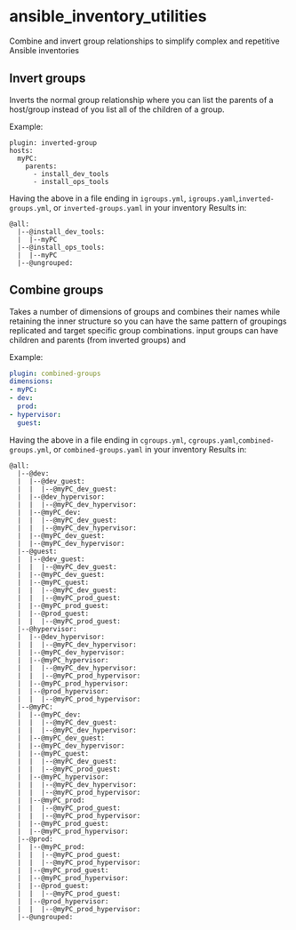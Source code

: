 # ansible_inventory_utilities
Combine and invert group relationships to simplify complex and repetitive Ansible inventories

## Invert groups

Inverts the normal group relationship where you can list the parents of a host/group instead of you list all of the children of a group.

Example:

```
plugin: inverted-group
hosts:
  myPC:
    parents:
      - install_dev_tools
      - install_ops_tools
```
Having the above in a file ending in `igroups.yml`, `igroups.yaml`,`inverted-groups.yml`, or `inverted-groups.yaml` in your inventory
Results in:
```
@all:
  |--@install_dev_tools:
  |  |--myPC
  |--@install_ops_tools:
  |  |--myPC
  |--@ungrouped:
```

## Combine groups

Takes a number of dimensions of groups and combines their names while retaining the inner structure so you can have the same pattern of groupings replicated and target specific group combinations. input groups can have children and parents (from inverted groups) and 

Example:
```yaml
plugin: combined-groups
dimensions:
- myPC:
- dev:
  prod:
- hypervisor:
  guest:
```

Having the above in a file ending in `cgroups.yml`, `cgroups.yaml`,`combined-groups.yml`, or `combined-groups.yaml` in your inventory
Results in:

```
@all:
  |--@dev:
  |  |--@dev_guest:
  |  |  |--@myPC_dev_guest:
  |  |--@dev_hypervisor:
  |  |  |--@myPC_dev_hypervisor:
  |  |--@myPC_dev:
  |  |  |--@myPC_dev_guest:
  |  |  |--@myPC_dev_hypervisor:
  |  |--@myPC_dev_guest:
  |  |--@myPC_dev_hypervisor:
  |--@guest:
  |  |--@dev_guest:
  |  |  |--@myPC_dev_guest:
  |  |--@myPC_dev_guest:
  |  |--@myPC_guest:
  |  |  |--@myPC_dev_guest:
  |  |  |--@myPC_prod_guest:
  |  |--@myPC_prod_guest:
  |  |--@prod_guest:
  |  |  |--@myPC_prod_guest:
  |--@hypervisor:
  |  |--@dev_hypervisor:
  |  |  |--@myPC_dev_hypervisor:
  |  |--@myPC_dev_hypervisor:
  |  |--@myPC_hypervisor:
  |  |  |--@myPC_dev_hypervisor:
  |  |  |--@myPC_prod_hypervisor:
  |  |--@myPC_prod_hypervisor:
  |  |--@prod_hypervisor:
  |  |  |--@myPC_prod_hypervisor:
  |--@myPC:
  |  |--@myPC_dev:
  |  |  |--@myPC_dev_guest:
  |  |  |--@myPC_dev_hypervisor:
  |  |--@myPC_dev_guest:
  |  |--@myPC_dev_hypervisor:
  |  |--@myPC_guest:
  |  |  |--@myPC_dev_guest:
  |  |  |--@myPC_prod_guest:
  |  |--@myPC_hypervisor:
  |  |  |--@myPC_dev_hypervisor:
  |  |  |--@myPC_prod_hypervisor:
  |  |--@myPC_prod:
  |  |  |--@myPC_prod_guest:
  |  |  |--@myPC_prod_hypervisor:
  |  |--@myPC_prod_guest:
  |  |--@myPC_prod_hypervisor:
  |--@prod:
  |  |--@myPC_prod:
  |  |  |--@myPC_prod_guest:
  |  |  |--@myPC_prod_hypervisor:
  |  |--@myPC_prod_guest:
  |  |--@myPC_prod_hypervisor:
  |  |--@prod_guest:
  |  |  |--@myPC_prod_guest:
  |  |--@prod_hypervisor:
  |  |  |--@myPC_prod_hypervisor:
  |--@ungrouped:
```

